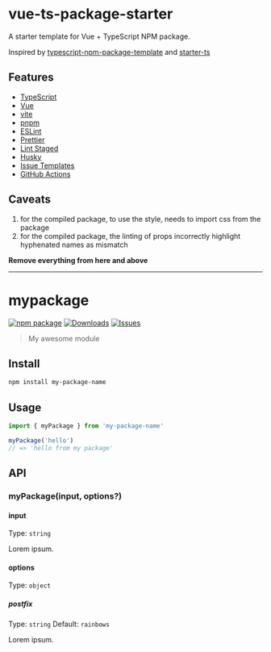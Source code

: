 # vue-ts-package-starter

A starter template for Vue + TypeScript NPM package.

Inspired by [typescript-npm-package-template](https://github.com/ryansonshine/typescript-npm-package-template) and [starter-ts](https://github.com/antfu/starter-ts)

## Features

- [TypeScript](https://www.typescriptlang.org/)
- [Vue](https://vuejs.org/)
- [vite](https://vitejs.dev/)
- [pnpm](https://pnpm.io/)
- [ESLint](https://eslint.org/)
- [Prettier](https://prettier.io/)
- [Lint Staged](https://github.com/okonet/lint-staged)
- [Husky](https://github.com/typicode/husky)
- [Issue Templates](https://github.com/ryansonshine/typescript-npm-package-template/tree/main/.github/ISSUE_TEMPLATE)
- [GitHub Actions](https://github.com/ryansonshine/typescript-npm-package-template/tree/main/.github/workflows)

## Caveats

1. for the compiled package, to use the style, needs to import css from the package
2. for the compiled package, the linting of props incorrectly highlight hyphenated names as mismatch

**Remove everything from here and above**

---

# mypackage

[![npm package][npm-img]][npm-url]
[![Downloads][downloads-img]][downloads-url]
[![Issues][issues-img]][issues-url]

> My awesome module

## Install

```bash
npm install my-package-name
```

## Usage

```ts
import { myPackage } from 'my-package-name'

myPackage('hello')
// => 'hello from my package'
```

## API

### myPackage(input, options?)

#### input

Type: `string`

Lorem ipsum.

#### options

Type: `object`

##### postfix

Type: `string`
Default: `rainbows`

Lorem ipsum.

[downloads-img]: https://img.shields.io/npm/dt/mypackage
[downloads-url]: https://www.npmtrends.com/mypackage
[npm-img]: https://img.shields.io/npm/v/mypackage
[npm-url]: https://www.npmjs.com/package/mypackage
[issues-img]: https://img.shields.io/github/issues/OneLabeler/test
[issues-url]: https://github.com/OneLabeler/test/issues
